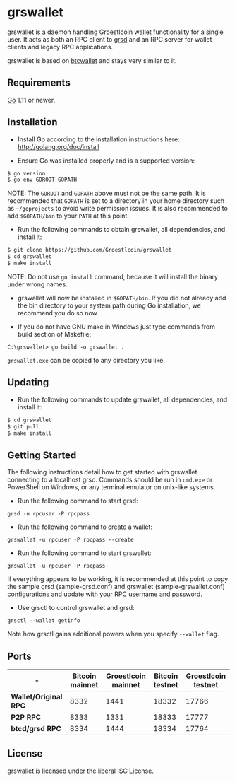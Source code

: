 grswallet
=========

grswallet is a daemon handling Groestlcoin wallet functionality for a single
user.  It acts as both an RPC client to
[grsd](https://github.com/Groestlcoin/grsd) and an RPC server for wallet
clients and legacy RPC applications.

grswallet is based on [btcwallet](https://github.com/btcsuite/btcwallet) and
stays very similar to it.

## Requirements

[Go](http://golang.org) 1.11 or newer.

## Installation

- Install Go according to the installation instructions here:
  http://golang.org/doc/install

- Ensure Go was installed properly and is a supported version:

```bash
$ go version
$ go env GOROOT GOPATH
```

NOTE: The `GOROOT` and `GOPATH` above must not be the same path.  It is
recommended that `GOPATH` is set to a directory in your home directory such as
`~/goprojects` to avoid write permission issues.  It is also recommended to add
`$GOPATH/bin` to your `PATH` at this point.

- Run the following commands to obtain grswallet, all dependencies, and install it:

```bash
$ git clone https://github.com/Groestlcoin/grswallet
$ cd grswallet
$ make install
```

NOTE: Do not use `go install` command, because it will install the binary under wrong names.

- grswallet will now be installed in `$GOPATH/bin`.  If you did not already add
  the bin directory to your system path during Go installation, we recommend
  you do so now.

- If you do not have GNU make in Windows just type commands from build section of Makefile:

```
C:\grswallet> go build -o grswallet .
```

`grswallet.exe` can be copied to any directory you like.

## Updating

- Run the following commands to update grswallet, all dependencies, and install it:

```bash
$ cd grswallet
$ git pull
$ make install
```

## Getting Started

The following instructions detail how to get started with grswallet connecting
to a localhost grsd.  Commands should be run in `cmd.exe` or PowerShell on
Windows, or any terminal emulator on unix-like systems.

- Run the following command to start grsd:

```
grsd -u rpcuser -P rpcpass
```

- Run the following command to create a wallet:

```
grswallet -u rpcuser -P rpcpass --create
```

- Run the following command to start grswallet:

```
grswallet -u rpcuser -P rpcpass
```

If everything appears to be working, it is recommended at this point to copy
the sample grsd (sample-grsd.conf) and grswallet (sample-grswallet.conf)
configurations and update with your RPC username and password.

- Use grsctl to control grswallet and grsd:

```
grsctl --wallet getinfo
```

Note how grsctl gains additional powers when you specify `--wallet` flag.

## Ports

| - | Bitcoin mainnet | Groestlcoin mainnet | Bitcoin testnet | Groestlcoin testnet
 ---------------------- | ---- | ---- | ----- | -----
**Wallet/Original RPC** | 8332 | 1441 | 18332 | 17766
**P2P RPC**             | 8333 | 1331 | 18333 | 17777
**btcd/grsd RPC**       | 8334 | 1444 | 18334 | 17764

## License

grswallet is licensed under the liberal ISC License.
